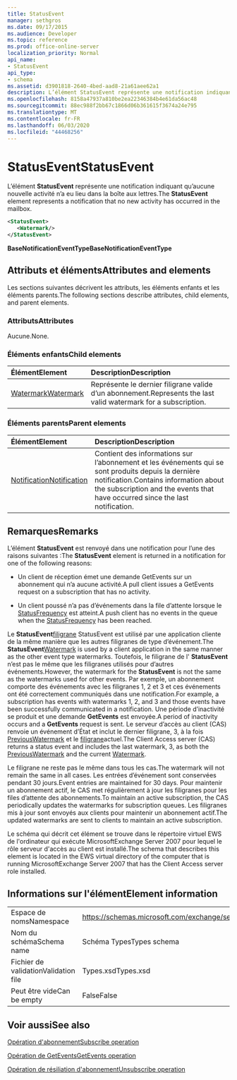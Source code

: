 ```yaml
---
title: StatusEvent
manager: sethgros
ms.date: 09/17/2015
ms.audience: Developer
ms.topic: reference
ms.prod: office-online-server
localization_priority: Normal
api_name:
- StatusEvent
api_type:
- schema
ms.assetid: d3901818-2640-4bed-aad8-21a61aee62a1
description: L’élément StatusEvent représente une notification indiquant qu’aucune nouvelle activité n’a eu lieu dans la boîte aux lettres.
ms.openlocfilehash: 8158a47937a810be2ea22346384b4e61da56ac48
ms.sourcegitcommit: 88ec988f2bb67c1866d06b361615f3674a24e795
ms.translationtype: MT
ms.contentlocale: fr-FR
ms.lasthandoff: 06/03/2020
ms.locfileid: "44468256"
---
```

# <a name="statusevent"></a><span data-ttu-id="a0391-103">StatusEvent</span><span class="sxs-lookup"><span data-stu-id="a0391-103">StatusEvent</span></span>

<span data-ttu-id="a0391-104">L’élément **StatusEvent** représente une notification indiquant qu’aucune nouvelle activité n’a eu lieu dans la boîte aux lettres.</span><span class="sxs-lookup"><span data-stu-id="a0391-104">The **StatusEvent** element represents a notification that no new activity has occurred in the mailbox.</span></span> 
  
```xml
<StatusEvent>
   <Watermark/>
</StatusEvent>
```

 <span data-ttu-id="a0391-105">**BaseNotificationEventType**</span><span class="sxs-lookup"><span data-stu-id="a0391-105">**BaseNotificationEventType**</span></span>
## <a name="attributes-and-elements"></a><span data-ttu-id="a0391-106">Attributs et éléments</span><span class="sxs-lookup"><span data-stu-id="a0391-106">Attributes and elements</span></span>

<span data-ttu-id="a0391-107">Les sections suivantes décrivent les attributs, les éléments enfants et les éléments parents.</span><span class="sxs-lookup"><span data-stu-id="a0391-107">The following sections describe attributes, child elements, and parent elements.</span></span>
  
### <a name="attributes"></a><span data-ttu-id="a0391-108">Attributs</span><span class="sxs-lookup"><span data-stu-id="a0391-108">Attributes</span></span>

<span data-ttu-id="a0391-109">Aucune.</span><span class="sxs-lookup"><span data-stu-id="a0391-109">None.</span></span>
  
### <a name="child-elements"></a><span data-ttu-id="a0391-110">Éléments enfants</span><span class="sxs-lookup"><span data-stu-id="a0391-110">Child elements</span></span>

|<span data-ttu-id="a0391-111">**Élément**</span><span class="sxs-lookup"><span data-stu-id="a0391-111">**Element**</span></span>|<span data-ttu-id="a0391-112">**Description**</span><span class="sxs-lookup"><span data-stu-id="a0391-112">**Description**</span></span>|
|:-----|:-----|
|[<span data-ttu-id="a0391-113">Watermark</span><span class="sxs-lookup"><span data-stu-id="a0391-113">Watermark</span></span>](watermark.md) <br/> |<span data-ttu-id="a0391-114">Représente le dernier filigrane valide d’un abonnement.</span><span class="sxs-lookup"><span data-stu-id="a0391-114">Represents the last valid watermark for a subscription.</span></span>  <br/> |
   
### <a name="parent-elements"></a><span data-ttu-id="a0391-115">Éléments parents</span><span class="sxs-lookup"><span data-stu-id="a0391-115">Parent elements</span></span>

|<span data-ttu-id="a0391-116">**Élément**</span><span class="sxs-lookup"><span data-stu-id="a0391-116">**Element**</span></span>|<span data-ttu-id="a0391-117">**Description**</span><span class="sxs-lookup"><span data-stu-id="a0391-117">**Description**</span></span>|
|:-----|:-----|
|[<span data-ttu-id="a0391-118">Notification</span><span class="sxs-lookup"><span data-stu-id="a0391-118">Notification</span></span>](notification-ex15websvcsotherref.md) <br/> |<span data-ttu-id="a0391-119">Contient des informations sur l’abonnement et les événements qui se sont produits depuis la dernière notification.</span><span class="sxs-lookup"><span data-stu-id="a0391-119">Contains information about the subscription and the events that have occurred since the last notification.</span></span>  <br/> |
   
## <a name="remarks"></a><span data-ttu-id="a0391-120">Remarques</span><span class="sxs-lookup"><span data-stu-id="a0391-120">Remarks</span></span>

<span data-ttu-id="a0391-121">L’élément **StatusEvent** est renvoyé dans une notification pour l’une des raisons suivantes :</span><span class="sxs-lookup"><span data-stu-id="a0391-121">The **StatusEvent** element is returned in a notification for one of the following reasons:</span></span> 
  
- <span data-ttu-id="a0391-122">Un client de réception émet une demande GetEvents sur un abonnement qui n’a aucune activité.</span><span class="sxs-lookup"><span data-stu-id="a0391-122">A pull client issues a GetEvents request on a subscription that has no activity.</span></span>
    
- <span data-ttu-id="a0391-123">Un client poussé n’a pas d’événements dans la file d’attente lorsque le [StatusFrequency](statusfrequency.md) est atteint.</span><span class="sxs-lookup"><span data-stu-id="a0391-123">A push client has no events in the queue when the [StatusFrequency](statusfrequency.md) has been reached.</span></span> 
    
<span data-ttu-id="a0391-124">Le **StatusEvent**[filigrane](watermark.md) StatusEvent est utilisé par une application cliente de la même manière que les autres filigranes de type d’événement.</span><span class="sxs-lookup"><span data-stu-id="a0391-124">The **StatusEvent**[Watermark](watermark.md) is used by a client application in the same manner as the other event type watermarks.</span></span> <span data-ttu-id="a0391-125">Toutefois, le filigrane de l' **StatusEvent** n’est pas le même que les filigranes utilisés pour d’autres événements.</span><span class="sxs-lookup"><span data-stu-id="a0391-125">However, the watermark for the **StatusEvent** is not the same as the watermarks used for other events.</span></span> <span data-ttu-id="a0391-126">Par exemple, un abonnement comporte des événements avec les filigranes 1, 2 et 3 et ces événements ont été correctement communiqués dans une notification.</span><span class="sxs-lookup"><span data-stu-id="a0391-126">For example, a subscription has events with watermarks 1, 2, and 3 and those events have been successfully communicated in a notification.</span></span> <span data-ttu-id="a0391-127">Une période d’inactivité se produit et une demande **GetEvents** est envoyée.</span><span class="sxs-lookup"><span data-stu-id="a0391-127">A period of inactivity occurs and a **GetEvents** request is sent.</span></span> <span data-ttu-id="a0391-128">Le serveur d’accès au client (CAS) renvoie un événement d’État et inclut le dernier filigrane, 3, à la fois [PreviousWatermark](previouswatermark.md) et le [filigrane](watermark.md)actuel.</span><span class="sxs-lookup"><span data-stu-id="a0391-128">The Client Access server (CAS) returns a status event and includes the last watermark, 3, as both the [PreviousWatermark](previouswatermark.md) and the current [Watermark](watermark.md).</span></span>
  
<span data-ttu-id="a0391-129">Le filigrane ne reste pas le même dans tous les cas.</span><span class="sxs-lookup"><span data-stu-id="a0391-129">The watermark will not remain the same in all cases.</span></span> <span data-ttu-id="a0391-130">Les entrées d’événement sont conservées pendant 30 jours.</span><span class="sxs-lookup"><span data-stu-id="a0391-130">Event entries are maintained for 30 days.</span></span> <span data-ttu-id="a0391-131">Pour maintenir un abonnement actif, le CAS met régulièrement à jour les filigranes pour les files d’attente des abonnements.</span><span class="sxs-lookup"><span data-stu-id="a0391-131">To maintain an active subscription, the CAS periodically updates the watermarks for subscription queues.</span></span> <span data-ttu-id="a0391-132">Les filigranes mis à jour sont envoyés aux clients pour maintenir un abonnement actif.</span><span class="sxs-lookup"><span data-stu-id="a0391-132">The updated watermarks are sent to clients to maintain an active subscription.</span></span>
  
<span data-ttu-id="a0391-133">Le schéma qui décrit cet élément se trouve dans le répertoire virtuel EWS de l'ordinateur qui exécute MicrosoftExchange Server 2007 pour lequel le rôle serveur d'accès au client est installé.</span><span class="sxs-lookup"><span data-stu-id="a0391-133">The schema that describes this element is located in the EWS virtual directory of the computer that is running MicrosoftExchange Server 2007 that has the Client Access server role installed.</span></span>
  
## <a name="element-information"></a><span data-ttu-id="a0391-134">Informations sur l'élément</span><span class="sxs-lookup"><span data-stu-id="a0391-134">Element information</span></span>

|||
|:-----|:-----|
|<span data-ttu-id="a0391-135">Espace de noms</span><span class="sxs-lookup"><span data-stu-id="a0391-135">Namespace</span></span>  <br/> |https://schemas.microsoft.com/exchange/services/2006/types  <br/> |
|<span data-ttu-id="a0391-136">Nom du schéma</span><span class="sxs-lookup"><span data-stu-id="a0391-136">Schema name</span></span>  <br/> |<span data-ttu-id="a0391-137">Schéma Types</span><span class="sxs-lookup"><span data-stu-id="a0391-137">Types schema</span></span>  <br/> |
|<span data-ttu-id="a0391-138">Fichier de validation</span><span class="sxs-lookup"><span data-stu-id="a0391-138">Validation file</span></span>  <br/> |<span data-ttu-id="a0391-139">Types.xsd</span><span class="sxs-lookup"><span data-stu-id="a0391-139">Types.xsd</span></span>  <br/> |
|<span data-ttu-id="a0391-140">Peut être vide</span><span class="sxs-lookup"><span data-stu-id="a0391-140">Can be empty</span></span>  <br/> |<span data-ttu-id="a0391-141">False</span><span class="sxs-lookup"><span data-stu-id="a0391-141">False</span></span>  <br/> |
   
## <a name="see-also"></a><span data-ttu-id="a0391-142">Voir aussi</span><span class="sxs-lookup"><span data-stu-id="a0391-142">See also</span></span>



[<span data-ttu-id="a0391-143">Opération d'abonnement</span><span class="sxs-lookup"><span data-stu-id="a0391-143">Subscribe operation</span></span>](subscribe-operation.md)
  
[<span data-ttu-id="a0391-144">Opération de GetEvents</span><span class="sxs-lookup"><span data-stu-id="a0391-144">GetEvents operation</span></span>](getevents-operation.md)
  
[<span data-ttu-id="a0391-145">Opération de résiliation d'abonnement</span><span class="sxs-lookup"><span data-stu-id="a0391-145">Unsubscribe operation</span></span>](unsubscribe-operation.md)

